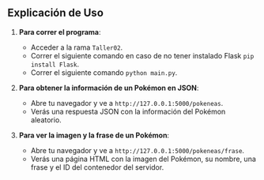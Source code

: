 
## Explicación de Uso

1. **Para correr el programa**:
    - Acceder a la rama `Taller02`.
    - Correr el siguiente comando en caso de no tener instalado Flask `pip install Flask`.
    - Correr el siguiente comando  `python main.py`.
2. **Para obtener la información de un Pokémon en JSON**:
    - Abre tu navegador y ve a `http://127.0.0.1:5000/pokeneas`.
    - Verás una respuesta JSON con la información del Pokémon aleatorio.

3. **Para ver la imagen y la frase de un Pokémon**:
    - Abre tu navegador y ve a `http://127.0.0.1:5000/pokeneas/frase`.
    - Verás una página HTML con la imagen del Pokémon, su nombre, una frase y el ID del contenedor del servidor.

